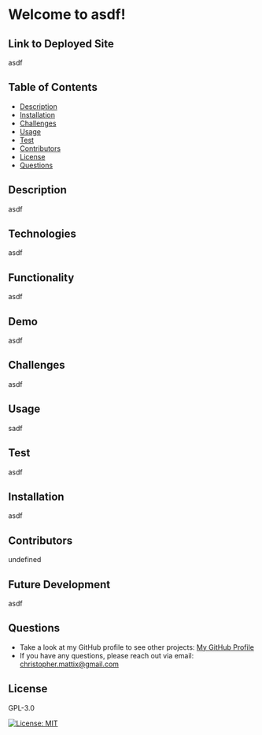 

# Welcome to asdf! 
 
## Link to Deployed Site
asdf

## Table of Contents
  * [Description](#description)
  * [Installation](#installation)
  * [Challenges](#challenges)
  * [Usage](#usage)
  * [Test](#test)
  * [Contributors](#contributors)
  * [License](#license)
  * [Questions](#questions)

## Description
asdf
 
## Technologies
asdf

## Functionality
asdf

## Demo
asdf

## Challenges
asdf

## Usage
sadf

## Test
asdf

## Installation
asdf

## Contributors
undefined

## Future Development
asdf

## Questions
* Take a look at my GitHub profile to see other projects: 
[My GitHub Profile](https://github.com/BeardoMattix)
* If you have any questions, please reach out via email: christopher.mattix@gmail.com

## License 
GPL-3.0

[![License: MIT](https://img.shields.io/badge/License-MIT-yellow.svg)](https://opensource.org/licenses/MIT)
